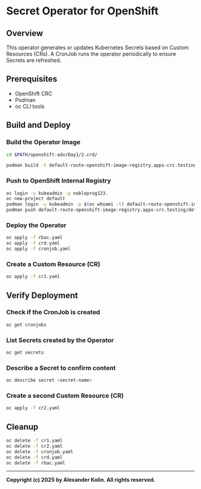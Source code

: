 
# Secret Operator for OpenShift

## Overview
This operator generates or updates Kubernetes Secrets based on Custom Resources (CRs). A CronJob runs the operator periodically to ensure Secrets are refreshed.

## Prerequisites
- OpenShift CRC
- Podman
- oc CLI tools

## Build and Deploy

### Build the Operator Image

```sh
cd $PATH/openshift-adv/Day1/2.crd/

podman build -t default-route-openshift-image-registry.apps-crc.testing/default/secret-operator:latest .
```

### Push to OpenShift Internal Registry
```sh
oc login -u kubeadmin -p nobleprog123.
oc new-project default
podman login -u kubeadmin -p $(oc whoami -t) default-route-openshift-image-registry.apps-crc.testing
podman push default-route-openshift-image-registry.apps-crc.testing/default/secret-operator:latest 
```

### Deploy the Operator
```sh
oc apply -f rbac.yaml
oc apply -f crd.yaml
oc apply -f cronjob.yaml
```

### Create a Custom Resource (CR)
```sh
oc apply -f cr1.yaml
```

## Verify Deployment
### Check if the CronJob is created
```sh
oc get cronjobs
```

### List Secrets created by the Operator
```sh
oc get secrets
```

### Describe a Secret to confirm content
```sh
oc describe secret <secret-name>
```

### Create a second Custom Resource (CR)
```sh
oc apply -f cr2.yaml
```

## Cleanup
```sh
oc delete -f cr1.yaml
oc delete -f cr2.yaml
oc delete -f cronjob.yaml
oc delete -f crd.yaml
oc delete -f rbac.yaml
```

---
**Copyright (c) 2025 by Alexander Kolin. All rights reserved.**